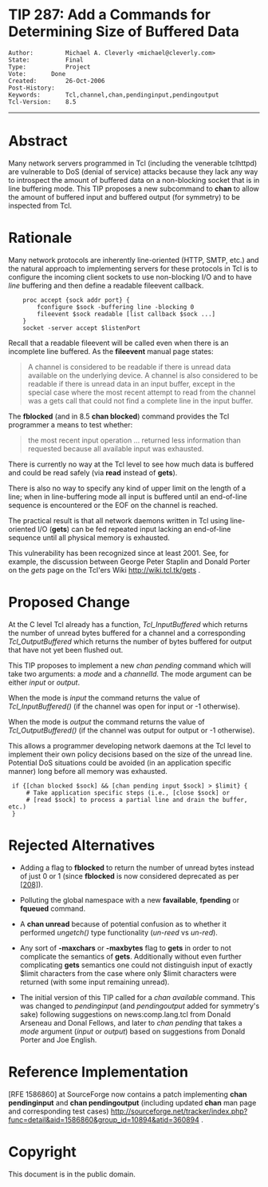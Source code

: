# TIP 287: Add a Commands for Determining Size of Buffered Data
	Author:         Michael A. Cleverly <michael@cleverly.com>
	State:          Final
	Type:           Project
	Vote:		Done
	Created:        26-Oct-2006
	Post-History:   
	Keywords:       Tcl,channel,chan,pendinginput,pendingoutput
	Tcl-Version:    8.5
-----

# Abstract

Many network servers programmed in Tcl \(including the venerable tclhttpd\) are
vulnerable to DoS \(denial of service\) attacks because they lack any way to
introspect the amount of buffered data on a non-blocking socket that is in
line buffering mode. This TIP proposes a new subcommand to **chan** to
allow the amount of buffered input and buffered output \(for symmetry\) to be
inspected from Tcl.

# Rationale

Many network protocols are inherently line-oriented \(HTTP, SMTP, etc.\) and the
natural approach to implementing servers for these protocols in Tcl is to
configure the incoming client sockets to use non-blocking I/O and to have
_line_ buffering and then define a readable fileevent callback.

	    proc accept {sock addr port} {
	        fconfigure $sock -buffering line -blocking 0
	        fileevent $sock readable [list callback $sock ...]
	    }
	    socket -server accept $listenPort

Recall that a readable fileevent will be called even when there is an
incomplete line buffered. As the **fileevent** manual page states:

 > A channel is considered to be readable if there is unread data available on
   the underlying device. A channel is also considered to be readable if there
   is unread data in an input buffer, except in the special case where the
   most recent attempt to read from the channel was a gets call that could not
   find a complete line in the input buffer.

The **fblocked** \(and in 8.5 **chan blocked**\) command provides the Tcl
programmer a means to test whether:

 > the most recent input operation ...  returned less information than
   requested because all available input was exhausted.

There is currently no way at the Tcl level to see how much data is buffered
and could be read safely \(via **read** instead of **gets**\).

There is also no way to specify any kind of upper limit on the length of a
line; when in line-buffering mode all input is buffered until an end-of-line
sequence is encountered or the EOF on the channel is reached.

The practical result is that all network daemons written in Tcl using
line-oriented I/O \(**gets**\) can be fed repeated input lacking an
end-of-line sequence until all physical memory is exhausted.

This vulnerability has been recognized since at least 2001. See, for example,
the discussion between George Peter Staplin and Donald Porter on the _gets_
page on the Tcl'ers Wiki <http://wiki.tcl.tk/gets> .

# Proposed Change

At the C level Tcl already has a function, _Tcl\_InputBuffered_ which returns
the number of unread bytes buffered for a channel and a corresponding _Tcl\_OutputBuffered_ which returns the number of bytes buffered for output that have not yet been flushed out.

This TIP proposes to implement a new _chan pending_ command which
will take two arguments: a _mode_ and a _channelId_.  The mode argument can be either _input_ or _output_.

When the mode is _input_ the command returns the value of _Tcl\_InputBuffered\(\)_ \(if the channel was open for input or -1 otherwise\).

When the mode is _output_ the command returns the value of _Tcl\_OutputBuffered\(\)_ \(if the channel was output for output or -1 otherwise\).

This allows a programmer developing network daemons at the Tcl level to
implement their own policy decisions based on the size of the unread line.
Potential DoS situations could be avoided \(in an application specific manner\)
long before all memory was exhausted.

	 if {[chan blocked $sock] && [chan pending input $sock] > $limit} {
	     # Take application specific steps (i.e., [close $sock] or
	     # [read $sock] to process a partial line and drain the buffer, etc.)
	 }

# Rejected Alternatives

 * Adding a flag to **fblocked** to return the number of unread bytes
   instead of just 0 or 1 \(since **fblocked** is now considered deprecated
   as per [[208]](208.md)\).

 * Polluting the global namespace with a new **favailable**, **fpending**
   or **fqueued** command.

 * A **chan unread** because of potential confusion as to whether it
   performed _ungetch\(\)_ type functionality \(_un-reed_ vs _un-red_\).

 * Any sort of **-maxchars** or **-maxbytes** flag to **gets** in order
   to not complicate the semantics of **gets**.  Additionally without even
   further complicating **gets** semantics one could not distinguish input
   of exactly $limit characters from the case where only $limit characters
   were returned \(with some input remaining unread\).

 * The initial version of this TIP called for a _chan available_ command.
   This was changed to _pendinginput_ \(and _pendingoutput_ added for
   symmetry's sake\) following suggestions on news:comp.lang.tcl from Donald
   Arseneau and Donal Fellows, and later to _chan pending_ that takes a _mode_ argument \(_input_ or _output_\) based on suggestions from Donald Porter and Joe English.

# Reference Implementation

[RFE 1586860] at SourceForge now contains a patch implementing **chan
pendinginput** and **chan pendingoutput** \(including updated **chan** man
page and corresponding test cases\)
<http://sourceforge.net/tracker/index.php?func=detail&aid=1586860&group_id=10894&atid=360894> .

# Copyright

This document is in the public domain.

